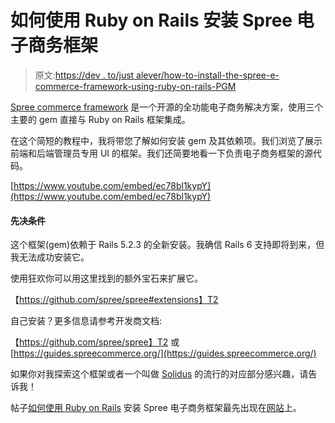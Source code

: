 # 如何使用 Ruby on Rails 安装 Spree 电子商务框架

> 原文:[https://dev . to/just alever/how-to-install-the-spree-e-commerce-framework-using-ruby-on-rails-PGM](https://dev.to/justalever/how-to-install-the-spree-e-commerce-framework-using-ruby-on-rails-pgm)

[Spree commerce framework](https://spreecommerce.org/) 是一个开源的全功能电子商务解决方案，使用三个主要的 gem 直接与 Ruby on Rails 框架集成。

在这个简短的教程中，我将带您了解如何安装 gem 及其依赖项。我们浏览了展示前端和后端管理员专用 UI 的框架。我们还简要地看一下负责电子商务框架的源代码。

[https://www.youtube.com/embed/ec78bl1kypY](https://www.youtube.com/embed/ec78bl1kypY)

#### [](#prerequisites)先决条件

这个框架(gem)依赖于 Rails 5.2.3 的全新安装。我确信 Rails 6 支持即将到来，但我无法成功安装它。

使用狂欢你可以用这里找到的额外宝石来扩展它。

【https://github.com/spree/spree#extensions】T2

自己安装？更多信息请参考开发商文档:

【https://github.com/spree/spree】T2 或[https://guides.spreecommerce.org/](https://guides.spreecommerce.org/)

如果你对我探索这个框架或者一个叫做 [Solidus](https://solidus.io/) 的流行的对应部分感兴趣，请告诉我！

帖子[如何使用 Ruby on Rails](https://web-crunch.com/install-spree-commerce-framework-ruby-on-rails/) 安装 Spree 电子商务框架最先出现在[网站](https://web-crunch.com)上。